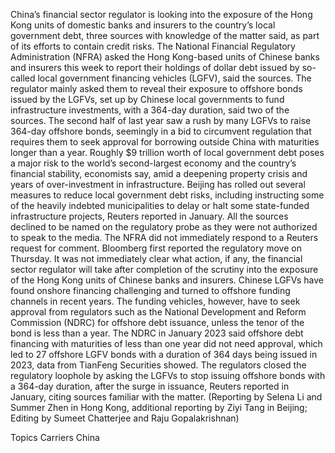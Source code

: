 China’s financial sector regulator is looking into the exposure of the Hong Kong units of domestic banks and insurers to the country’s local government debt, three sources with knowledge of the matter said, as part of its efforts to contain credit risks.
The National Financial Regulatory Administration (NFRA) asked the Hong Kong-based units of Chinese banks and insurers this week to report their holdings of dollar debt issued by so-called local government financing vehicles (LGFV), said the sources.
The regulator mainly asked them to reveal their exposure to offshore bonds issued by the LGFVs, set up by Chinese local governments to fund infrastructure investments, with a 364-day duration, said two of the sources.
The second half of last year saw a rush by many LGFVs to raise 364-day offshore bonds, seemingly in a bid to circumvent regulation that requires them to seek approval for borrowing outside China with maturities longer than a year.
Roughly $9 trillion worth of local government debt poses a major risk to the world’s second-largest economy and the country’s financial stability, economists say, amid a deepening property crisis and years of over-investment in infrastructure.
Beijing has rolled out several measures to reduce local government debt risks, including instructing some of the heavily indebted municipalities to delay or halt some state-funded infrastructure projects, Reuters reported in January.
All the sources declined to be named on the regulatory probe as they were not authorized to speak to the media.
The NFRA did not immediately respond to a Reuters request for comment. Bloomberg first reported the regulatory move on Thursday.
It was not immediately clear what action, if any, the financial sector regulator will take after completion of the scrutiny into the exposure of the Hong Kong units of Chinese banks and insurers.
Chinese LGFVs have found onshore financing challenging and turned to offshore funding channels in recent years.
The funding vehicles, however, have to seek approval from regulators such as the National Development and Reform Commission (NDRC) for offshore debt issuance, unless the tenor of the bond is less than a year.
The NDRC in January 2023 said offshore debt financing with maturities of less than one year did not need approval, which led to 27 offshore LGFV bonds with a duration of 364 days being issued in 2023, data from TianFeng Securities showed.
The regulators closed the regulatory loophole by asking the LGFVs to stop issuing offshore bonds with a 364-day duration, after the surge in issuance, Reuters reported in January, citing sources familiar with the matter.
(Reporting by Selena Li and Summer Zhen in Hong Kong, additional reporting by Ziyi Tang in Beijing; Editing by Sumeet Chatterjee and Raju Gopalakrishnan)

Topics
Carriers
China

